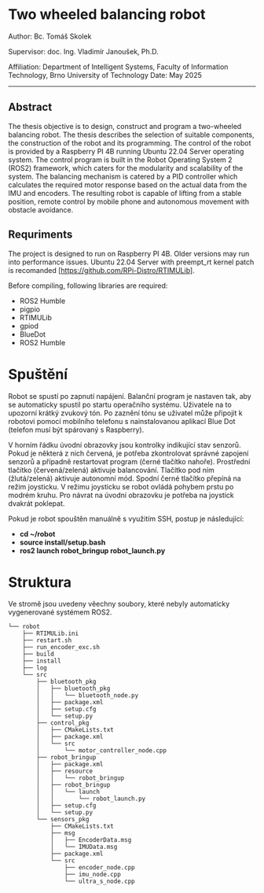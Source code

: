 # Two wheeled balancing robot

Author: Bc. Tomáš Skolek

Supervisor: doc. Ing. Vladimír Janoušek, Ph.D.

Affiliation: Department of Intelligent Systems, Faculty of Information Technology, Brno University of Technology
Date: May 2025

---

## Abstract
The thesis objective is to design, construct and program a two-wheeled balancing robot. The thesis describes the selection of suitable components, the construction of the robot and its programming. The control of the robot is provided by a Raspberry PI 4B running Ubuntu 22.04 Server operating system. The control program is built in the Robot Operating System 2 (ROS2) framework, which caters for the modularity and scalability of the system. The balancing mechanism is catered by a PID controller which calculates the required motor response based on the actual data from the IMU and encoders. The resulting robot is capable of lifting from a stable position, remote control by mobile phone and autonomous movement with obstacle avoidance.

## Requriments

The project is designed to run on Raspberry PI 4B. Older versions may run into performance issues.
Ubuntu 22.04 Server with preempt_rt kernel patch is recomanded [https://github.com/RPi-Distro/RTIMULib]. 

Before compiling, following libraries are required:

- ROS2 Humble
- pigpio
- RTIMULib
- gpiod
- BlueDot
- ROS2 Humble

# Spuštění

Robot se spustí po zapnutí napájení. Balanční program je nastaven tak, aby se automaticky spustil po startu operačního systému. Uživatele na to upozorní krátký zvukový tón. Po zaznění tónu se uživatel může připojit k robotovi pomocí mobilního telefonu s nainstalovanou aplikací Blue Dot (telefon musí být spárovaný s Raspberry).

V horním řádku úvodní obrazovky jsou kontrolky indikující stav senzorů. Pokud je některá z nich červená, je potřeba zkontrolovat správné zapojení senzorů a případně restartovat program (černé tlačítko nahoře).
Prostřední tlačítko (červená/zelená) aktivuje balancování. Tlačítko pod ním (žlutá/zelená) aktivuje autonomní mód. Spodní černé tlačítko přepíná na režim joysticku.
V režimu joysticku se robot ovládá pohybem prstu po modrém kruhu. Pro návrat na úvodní obrazovku je potřeba na joystick dvakrát poklepat.

Pokud je robot spouštěn manuálně s využitím SSH, postup je následující:

- **cd ~/robot**
- **source install/setup.bash**
- **ros2 launch robot_bringup robot_launch.py**

# Struktura

Ve stromě jsou uvedeny věechny soubory, které nebyly automaticky vygenerované systémem ROS2.

```text
└── robot
    ├── RTIMULib.ini
    ├── restart.sh
    ├── run_encoder_exc.sh
    ├── build
    ├── install
    ├── log
    └── src
        ├── bluetooth_pkg
        │   ├── bluetooth_pkg
        │   │   └── bluetooth_node.py
        │   ├── package.xml
        │   ├── setup.cfg
        │   └── setup.py
        ├── control_pkg
        │   ├── CMakeLists.txt
        │   ├── package.xml
        │   └── src
        │       └── motor_controller_node.cpp
        ├── robot_bringup
        │   ├── package.xml
        │   ├── resource
        │   │   └── robot_bringup
        │   ├── robot_bringup
        │   │   └── launch
        │   │       └── robot_launch.py
        │   ├── setup.cfg
        │   └── setup.py
        └── sensors_pkg
            ├── CMakeLists.txt
            ├── msg
            │   ├── EncoderData.msg
            │   └── IMUData.msg
            ├── package.xml
            └── src
                ├── encoder_node.cpp
                ├── imu_node.cpp
                └── ultra_s_node.cpp
```

